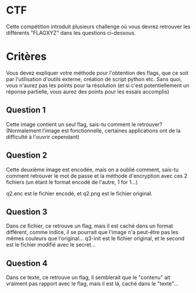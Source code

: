 # CTF

Cette compétition introduit plusieurs challenge où vous devrez retrouver les différents "FLAGXYZ" dans les questions ci-dessous.

# Critères

Vous devez expliquer votre méthode pour l'obtention des flags, que ce soit par l'utilisation d'outils externe, création de script python etc.
Sans quoi, vous n'aurez pas les points pour la résolution (et si c'est potentiellement un réponse partielle, vous aurez des points pour les essais accomplis)

## Question 1

Cette image contient un seul flag, sais-tu comment le retrouver? (Normalement l'image est fonctionnelle, certaines applications ont de la difficulté à l'ouvrir cependant)


## Question 2

Cette deuxième image est encodée, mais on a oublié comment, 
sais-tu comment retrouver le mot de passe et la méthode d'encryption avec ces 2 fichiers (un étant le format encodé de l'autre, 1 for 1...)

q2.enc est le fichier encodé, et q2.png est le fichier original.

## Question 3

Dans ce fichier, ce retrouve un flag, mais il est caché dans un format différent, comme indice, il se pourrait que l'image n'a peut-être pas les mêmes couleurs que l'original...
q3-init est le fichier original, et le second est le fichier modifié avec le secret...

## Question 4

Dans ce texte, ce retrouve un flag, il semblerait que le "contenu" ait vraiment pas rapport avec le flag, mais il est là, caché dans le "texte"...